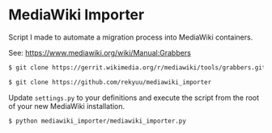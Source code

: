 # MediaWiki Importer

Script I made to automate a migration process into MediaWiki containers.

See: https://www.mediawiki.org/wiki/Manual:Grabbers

```sh
$ git clone https://gerrit.wikimedia.org/r/mediawiki/tools/grabbers.git 

$ git clone https://github.com/rekyuu/mediawiki_importer
```

Update `settings.py` to your definitions and execute the script from the root of your new MediaWiki installation.

```sh
$ python mediawiki_importer/mediawiki_importer.py
```